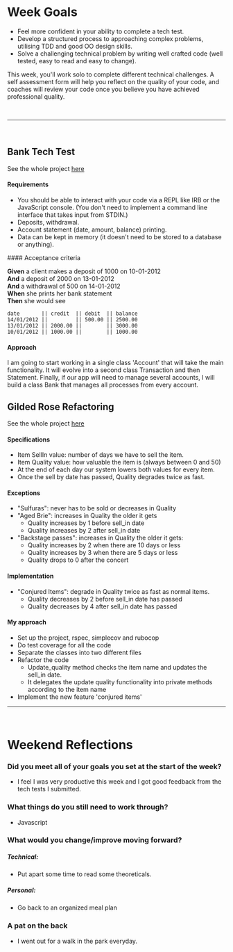 # Week Goals

- Feel more confident in your ability to complete a tech test.
- Develop a structured process to approaching complex problems, utilising TDD and good OO design skills.
- Solve a challenging technical problem by writing well crafted code (well tested, easy to read and easy to change).

This week, you'll work solo to complete different technical challenges. A self assessment form will help you reflect on the quality of your code, and coaches will review your code once you believe you have achieved professional quality.

<br>

***

<br>

## Bank Tech Test

See the whole project [here](https://github.com/jarasmar/Bank_Tech_Test)

#### Requirements
- You should be able to interact with your code via a REPL like IRB or the JavaScript console. (You don't need to implement a command line interface that takes input from STDIN.)
- Deposits, withdrawal.
- Account statement (date, amount, balance) printing.
- Data can be kept in memory (it doesn't need to be stored to a database or anything).

#### Acceptance criteria

**Given** a client makes a deposit of 1000 on 10-01-2012  
**And** a deposit of 2000 on 13-01-2012  
**And** a withdrawal of 500 on 14-01-2012  
**When** she prints her bank statement  
**Then** she would see

```
date       || credit  || debit  || balance
14/01/2012 ||         || 500.00 || 2500.00
13/01/2012 || 2000.00 ||        || 3000.00
10/01/2012 || 1000.00 ||        || 1000.00
```

#### Approach

I am going to start working in a single class 'Account' that will take the main functionality.
It will evolve into a second class Transaction and then Statement.
Finally, if our app will need to manage several accounts, I will build a class Bank that manages all processes from every account.



## Gilded Rose Refactoring

See the whole project [here](https://github.com/jarasmar/Gilded_Rose_Refactor_Ruby)

#### Specifications

- Item SellIn value: number of days we have to sell the item.
- Item Quality value: how valuable the item is (always between 0 and 50)
- At the end of each day our system lowers both values for every item.
- Once the sell by date has passed, Quality degrades twice as fast.


#### Exceptions

- "Sulfuras": never has to be sold or decreases in Quality
- "Aged Brie": increases in Quality the older it gets
	- Quality increases by 1  before sell_in date
	- Quality increases by 2  after sell_in date
- "Backstage passes": increases in Quality the older it gets:
	- Quality increases by 2 when there are 10 days or less
	- Quality increases by 3 when there are 5 days or less
	- Quality drops to 0 after the concert


#### Implementation

- "Conjured Items": degrade in Quality twice as fast as normal items.
	- Quality decreases by 2 before sell_in date has passed
	- Quality decreases by 4 after sell_in date has passed


#### My approach

- Set up the project, rspec, simplecov and rubocop
- Do test coverage for all the code
- Separate the classes into two different files
- Refactor the code
	- Update_quality method checks the item name and updates the sell_in date.
	- It delegates the update quality functionality into private methods according to the item name
- Implement the new feature 'conjured items'


***

<br>


# Weekend Reflections

### Did you meet all of your goals you set at the start of the week?
* I feel I was very productive this week and I got good feedback from the tech tests I submitted.

### What things do you still need to work through?
* Javascript

### What would you change/improve moving forward?
##### Technical: 
* Put apart some time to read some theoreticals.

##### Personal:
* Go back to an organized meal plan

### A pat on the back
* I went out for a walk in the park everyday.
<br>
